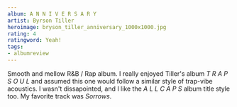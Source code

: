 ```yaml
---
album: A N N I V E R S A R Y
artist: Byrson Tiller
heroimage: bryson_tiller_anniversary_1000x1000.jpg
rating: 4
ratingword: Yeah!
tags:
- albumreview
---
```

Smooth and mellow R&B / Rap album. I really enjoyed Tiller's album *T R A P S O U L* and assumed this one would follow a similar style of trap-vibe acoustics. I wasn't dissapointed, and I like the *A L L C A P S* album title style too. My favorite track was *Sorrows*.
